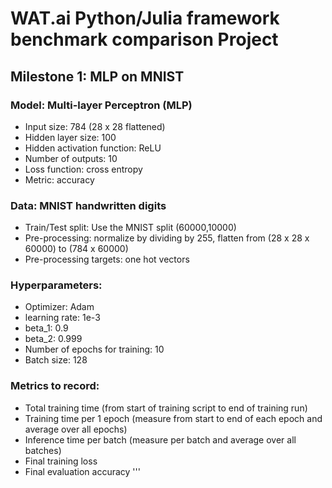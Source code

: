 # WAT.ai Python/Julia framework benchmark comparison Project
## Milestone 1: MLP on MNIST

### Model: Multi-layer Perceptron (MLP)
- Input size: 784 (28 x 28 flattened)
- Hidden layer size: 100
- Hidden activation function: ReLU
- Number of outputs: 10
- Loss function: cross entropy
- Metric: accuracy

### Data: MNIST handwritten digits 
- Train/Test split: Use the MNIST split (60000,10000)
- Pre-processing: normalize by dividing by 255, flatten from (28 x 28 x 60000) to (784 x 60000)
- Pre-processing targets: one hot vectors

### Hyperparameters:
- Optimizer: Adam
- learning rate: 1e-3
- beta_1: 0.9
- beta_2: 0.999
- Number of epochs for training: 10
- Batch size: 128

### Metrics to record:
- Total training time (from start of training script to end of training run)
- Training time per 1 epoch (measure from start to end of each epoch and average over all epochs)
- Inference time per batch (measure per batch and average over all batches)
- Final training loss
- Final evaluation accuracy
'''